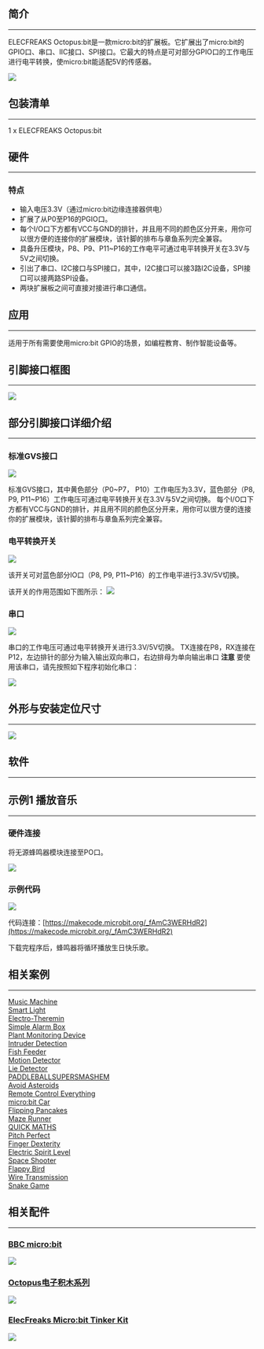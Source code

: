 ## 简介  
---

ELECFREAKS Octopus:bit是一款micro:bit的扩展板。它扩展出了micro:bit的GPIO口、串口、IIC接口、SPI接口。它最大的特点是可对部分GPIO口的工作电压进行电平转换，使micro:bit能适配5V的传感器。

![](https://i.imgur.com/wcgxnG0.png)


## 包装清单  
---

1 x ELECFREAKS Octopus:bit  


## 硬件  
---

### 特点  

- 输入电压3.3V（通过micro:bit边缘连接器供电）  
- 扩展了从P0至P16的PGIO口。  
- 每个I/O口下方都有VCC与GND的排针，并且用不同的颜色区分开来，用你可以很方便的连接你的扩展模块，该针脚的排布与章鱼系列完全兼容。  
- 具备升压模块，P8、P9、P11~P16的工作电平可通过电平转换开关在3.3V与5V之间切换。  
- 引出了串口、I2C接口与SPI接口，其中，I2C接口可以接3路I2C设备，SPI接口可以接两路SPI设备。  
- 两块扩展板之间可直接对接进行串口通信。  


## 应用  
---

适用于所有需要使用micro:bit GPIO的场景，如编程教育、制作智能设备等。  


## 引脚接口框图  
---

![](https://i.imgur.com/wCWdoag.jpg)


## 部分引脚接口详细介绍
---

### 标准GVS接口

![](https://i.imgur.com/gk3dN4E.png)

标准GVS接口，其中黄色部分（P0~P7， P10）工作电压为3.3V，蓝色部分（P8, P9, P11~P16）工作电压可通过电平转换开关在3.3V与5V之间切换。
每个I/O口下方都有VCC与GND的排针，并且用不同的颜色区分开来，用你可以很方便的连接你的扩展模块，该针脚的排布与章鱼系列完全兼容。

### 电平转换开关

![](https://i.imgur.com/JoxT6k2.png)

该开关可对蓝色部分IO口（P8, P9, P11~P16）的工作电平进行3.3V/5V切换。

该开关的作用范围如下图所示：
![](https://i.imgur.com/GHPffMl.png)

### 串口

![](https://i.imgur.com/8aVYsja.png)

串口的工作电压可通过电平转换开关进行3.3V/5V切换。
TX连接在P8，RX连接在P12，左边排针的部分为输入输出双向串口，右边排母为单向输出串口
**注意** 要使用该串口，请先按照如下程序初始化串口：

![](https://i.imgur.com/1gnuYd5.png)

## 外形与安装定位尺寸
---

![](https://i.imgur.com/ZYrWREG.jpg)


## 软件
---

## 示例1 播放音乐
---

### 硬件连接

将无源蜂鸣器模块连接至PO口。

![](https://i.imgur.com/Zc6ChwR.jpg)

### 示例代码  

![](https://i.imgur.com/0MBprkk.png)

代码连接：[https://makecode.microbit.org/_fAmC3WERHdR2](https://makecode.microbit.org/_fAmC3WERHdR2)  

下载完程序后，蜂鸣器将循环播放生日快乐歌。


## 相关案例  
---  

[Music Machine](https://www.elecfreaks.com/learn-en/Micro_bit_Tinker_Kit_Case_01_Music_Machine/)  
[Smart Light ](https://www.elecfreaks.com/learn-en/Micro_bit_Tinker_Kit_Case_02_Smart_Light/)  
[Electro-Theremin](https://www.elecfreaks.com/learn-en/Micro_bit_Tinker_Kit_Case_03_Electro_Theremin/)  
[Simple Alarm Box](https://www.elecfreaks.com/learn-en/Micro_bit_Tinker_Kit_Case_04_Simple_Alarm_Box/)  
[Plant Monitoring Device](https://www.elecfreaks.com/learn-en/Micro_bit_Tinker_Kit_Case_05_Plant_Monitoring_Device/)  
[Intruder Detection](https://www.elecfreaks.com/learn-en/Micro_bit_Tinker_Kit_Case_06_Intruder_Detection/)  
[Fish Feeder](https://www.elecfreaks.com/learn-en/Micro_bit_Tinker_Kit_Case_07_Fish_Feeder/)  
[Motion Detector](https://www.elecfreaks.com/learn-en/Micro_bit_Tinker_Kit_Case_08_Motion_Detector/)  
[Lie Detector](https://www.elecfreaks.com/learn-en/Micro_bit_Tinker_Kit_Case_09_Lie_Detector/)  
[PADDLEBALLSUPERSMASHEM](https://www.elecfreaks.com/learn-en/Micro_bit_Tinker_Kit_Case_10_PADDLEBALLSUPERSMASHEM/)  
[Avoid Asteroids](https://www.elecfreaks.com/learn-en/Micro_bit_Tinker_Kit_Case_11_Avoid_Asteroids/)  
[Remote Control Everything ](https://www.elecfreaks.com/learn-en/Micro_bit_Tinker_Kit_Case_12_Remote_Control_Everything/)  
[micro:bit Car](https://www.elecfreaks.com/learn-en/Micro_bit_Tinker_Kit_Case_13_Micro_bit_Car/)  
[Flipping Pancakes](https://www.elecfreaks.com/learn-en/Micro_bit_Tinker_Kit_Case_14_Flipping_Pancakes/)  
[Maze Runner](https://www.elecfreaks.com/learn-en/Micro_bit_Tinker_Kit_Case_15_Maze_Runner/)   
[QUICK MATHS](https://www.elecfreaks.com/learn-en/Micro_bit_Tinker_Kit_Case_16_QUICK_MATHS/)  
[Pitch Perfect](https://www.elecfreaks.com/learn-en/Micro_bit_Tinker_Kit_Case_17_Pitch_Perfect/)  
[Finger Dexterity](https://www.elecfreaks.com/learn-en/Micro_bit_Tinker_Kit_Case_18_Finger_Dexterity/)  
[Electric Spirit Level](https://www.elecfreaks.com/learn-en/Micro_bit_Tinker_Kit_Case_19_Electric_Spirit_Level/)   
[Space Shooter](https://www.elecfreaks.com/learn-en/Micro_bit_Tinker_Kit_Case_20_Space_Shooter/)  
[Flappy Bird](https://www.elecfreaks.com/learn-en/Micro_bit_Tinker_Kit_Case_21_Flappy_Bird/)  
[Wire Transmission](https://www.elecfreaks.com/learn-en/Micro_bit_Tinker_Kit_Case_22_Wire_Transmission/)  
[Snake Game](https://www.elecfreaks.com/learn-en/Micro_bit_Tinker_Kit_Case_23_Snake_Game/)  


## 相关配件
---  

### [BBC micro:bit](http://www.elecfreaks.com/estore/bbc-micro-bit-board-for-coding-programming.html)  

[![](https://i.imgur.com/nKomLk2.png)](http://www.elecfreaks.com/estore/bbc-micro-bit-board-for-coding-programming.html)  

### [Octopus电子积木系列](http://www.elecfreaks.com/estore/octopus-bricks-sensor)  

[![](https://i.imgur.com/m1Xdqvg.png)](http://www.elecfreaks.com/estore/octopus-bricks-sensor)  

### [ElecFreaks Micro:bit Tinker Kit](http://www.elecfreaks.com/estore/elecfreaks-micro-bit-tinker-kit.html)  

[![](https://i.imgur.com/pkfhaWF.jpg)](http://www.elecfreaks.com/estore/elecfreaks-micro-bit-tinker-kit.html)  


